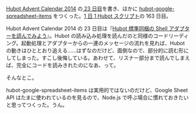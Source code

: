 [Hubot Advent Calendar 2014][hubot-adventar-2014] の[ 23 日目][hubot-adventar-2014-23]を書き、ほかに [hubot-google-spreadsheet-items][gh:bouzuya/hubot-google-spreadsheet-items] をつくった。[1 日 1 Hubot スクリプト][hubot-script-per-day]の 163 日目。

Hubot Advent Calendar 2014 の 23 日目は『[Hubot 標準同梱の Shell アダプターを読んでみよう][hubot-adventar-2014-23]』。Hubot の読み込み処理を読んだのと同様のコードリーディング。起動処理とアダプターからの一連のメッセージの流れを見れば、Hubot の動きはひととおり追える……はずなのだけど、面倒なので、部分的に読む形にしてしまった。すこし後悔している。あわせて、リスナー部分まで読んでしまえば、完全にコードを読みきれたのになあ、って。

そんなとこ。

hubot-google-spreadsheet-items は実用的ではないのだけど、Google Sheet API はたまに使われているのを見るので、Node.js で呼ぶ場合に慣れておきたいと思ってつくった。うん。

[hubot-adventar-2014]: http://www.adventar.org/calendars/384
[hubot-adventar-2014-23]: http://qiita.com/bouzuya/items/4a6bad68b4b02c17079e
[hubot-script-per-day]: https://blog.bouzuya.net/posts?tags=hubot-script-per-day
[gh:bouzuya/hubot-google-spreadsheet-items]: https://github.com/bouzuya/hubot-google-spreadsheet-items
